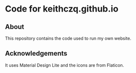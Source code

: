 # Code for keithczq.github.io

## About
This repository contains the code used to run my own website. 

## Acknowledgements
It uses Material Design Lite and the icons are from Flaticon.
